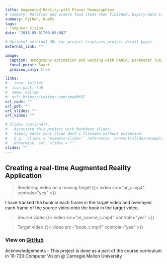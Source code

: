 ```yaml
---
title: Augmented Reality with Planar Homographies
# summary: Notifies and orders food items when finished, Expiry-date tracker app
summary: Python, NumPy
tags:
- Computer Vision
date: "2018-05-01T00:00:00Z"

# Optional external URL for project (replaces project detail page).
external_link: ""

image:
  caption: Homography estimation and warping with RANSAC parameter Tuning
  focal_point: Smart
  preview_only: true

links:
# - icon: twitter
#  icon_pack: fab
#  name: Follow
#  url: https://twitter.com/imad0697
url_code: ""
url_pdf: ""
url_slides: ""
url_video: ""

# Slides (optional).
#   Associate this project with Markdown slides.
#   Simply enter your slide deck's filename without extension.
#   E.g. `slides = "example-slides"` references `content/slides/example-slides.md`.
#   Otherwise, set `slides = ""`.
slides: ""
---
```


## Creating a real-time Augmented Reality Application

> Rendering video on a moving target
{{< video src="ar_c.mp4" controls="yes" >}}

I have tracked the book in each frame in the target video and overlayed each frame of the source video onto the book in the target video.   

> Source video
{{< video src="ar_source_c.mp4" controls="yes" >}}

> Target video
{{< video src="book_c.mp4" controls="yes" >}}


### View on [GitHub](https://github.com/Abhishek0697/Computer-Vision/tree/main/Augmented%20Reality%20with%20Planar%20Homographies)
Acknowledgements - This project is done as a part of the course curriculum in 16-720:Computer Vision @ Carnegie Mellon University

